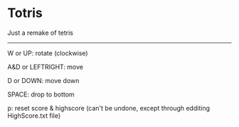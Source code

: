 # Totris
Just a remake of tetris

--------------------------------------------------------------------------------------------------

W or UP: rotate (clockwise)

A&D or LEFTRIGHT: move

D or DOWN: move down

SPACE: drop to bottom

p: reset score & highscore (can't be undone, except through edditing HighScore.txt file)
